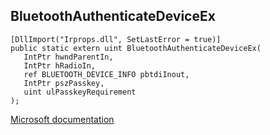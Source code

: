 ## BluetoothAuthenticateDeviceEx

```
[DllImport("Irprops.dll", SetLastError = true)]
public static extern uint BluetoothAuthenticateDeviceEx(
   IntPtr hwndParentIn,
   IntPtr hRadioIn,
   ref BLUETOOTH_DEVICE_INFO pbtdiInout,
   IntPtr pszPasskey,
   uint ulPasskeyRequirement
);
```

[Microsoft documentation](https://docs.microsoft.com/en-us/windows/win32/api/bluetoothapis/nf-bluetoothapis-bluetoothauthenticatedeviceex)
